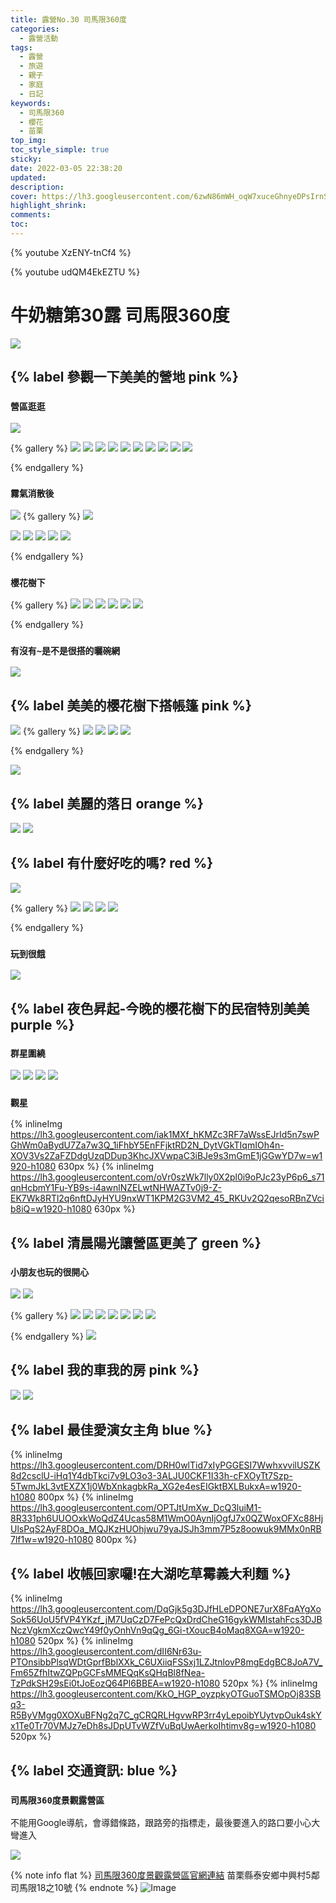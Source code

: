```yaml
---
title: 露營No.30 司馬限360度
categories:
  - 露營活動
tags:
  - 露營
  - 旅遊
  - 親子
  - 家庭
  - 日記
keywords:
  - 司馬限360
  - 櫻花
  - 苗栗
top_img:
toc_style_simple: true
sticky:
date: 2022-03-05 22:38:20
updated:
description:
cover: https://lh3.googleusercontent.com/6zwN86mWH_oqW7xuceGhnyeDPsIrnSFZcwbidwx0TVElUEhGLKnQ8o8-GmCRC1_mpTYt6mflxN-xMl4NZIDZCHMRLKMpK-B_R_Y9IflzuaCkIyCOTZ1uUS3vvLx1rrZATGcO4ovRAg=w1920-h1080
highlight_shrink:
comments:
toc:
---
```


{% youtube XzENY-tnCf4 %}

{% youtube udQM4EkEZTU %}

# 牛奶糖第30露 司馬限360度

![](https://lh3.googleusercontent.com/YEVZyACbAgac59cS1kcoH-rCg39FFwu1NSu9C1agGMoH2rGap0ywSzGI7PyYqSRcSrIrtbMSvqdyuMKxY8_-tF8PlbFFsI4qJesF3b9kPwBRfLZ_rUy_DMz_tBpBkkK_2v1fHw3OQw=w1920-h1080)

## {% label 參觀一下美美的營地 pink %}

### `營區逛逛`

![](https://lh3.googleusercontent.com/U5GRtlkDV4ZOE8Jh1wZAu-GJ1MafCw0GoI58HpDPIa3vHDLYnHgkP_-cuiOVIybcjYw6Pk6XoU4JB0eo_0SXyk1zVF9E0U7vgCEa1VMX8vHIW3Hh7DlHc0SwlaLWdYmitKV5SvqYJw=w1920-h1080)

{% gallery %}
![](https://lh3.googleusercontent.com/brcdaJghfVEbVuNaxtp-I4XUooZPrhMxtdze7n22YSaPIyMhF0hhSAo-D_z5V3AjbmoF3TEBL4JRb5A2Gr2lpYREA4AzMtSw-jFjcWJKu5RazNbvp84sguckqkdwnkGCClyZnSrOKQ=w1920-h1080)
![](https://lh3.googleusercontent.com/nfcb65zTqNBXjTM3XaT8EpeJM6Kd2yLYtuezKPJ0imvrnLGnz2uenlLocZuofQ_aI26DVUz-v0bIgItMedWAQZkgKN_vCFGIgLyXkhBirc8-SDhMwwCvlXI6ZU9yoU6tnviZCGGztA=w1920-h1080)
![](https://lh3.googleusercontent.com/oB0pfLfLsX_aQg2UxQayBLFUkTpfDxRpAGMJhpc18KMLUNozb238h4wgHFOwhGdT8mAsf61vY0hBGTBuRRimITOP23iZhycrAhKxNPXk6PKSe6gHJfzUbEmUtFzrZXQM49LH2Mj-UA=w1920-h1080)
![](https://lh3.googleusercontent.com/rWQ7uCDOvX7J9LsnVW7lntXkAZmQV_BLo6PqdH0QzciVeq2KsFngAlQB-YvxEZ2M2qaUQHSJkCtbXALJlslhlvzzNTIbhD5EROpIfUsWysVZ4157uDD5pl-qACofXrti1lN9PBiUwA=w1920-h1080)
![](https://lh3.googleusercontent.com/OzgHWgxCR6qiaG2_kbd4O3HjHcsHRK0z412as7-Yus1jlU8rDwRcK5l0pu_VCyo6AQUcvrZkMuhD11W8yXtN7XsUeiB4nR-HERAydBAffoM6TXQlrc5mcOcMrtlCUDRAGE3kdqVkcA=w1920-h1080)
![](https://lh3.googleusercontent.com/sFbxK1VRFSocPPWu44Z0KVsZQ4-GgA9E2zA-MgWuMvvZZD1QyfzbwOrVOmB1QehdYRK2FDbpW00CGKy750Vyv3_ZFHcmlUpwJuZRIf3FwmCT_g3_RS2R1j1J8VUu1OB5RJOHYMz_uQ=w1920-h1080)
![](https://lh3.googleusercontent.com/fxf21m4IFRk1HChBY8DhGzZW5mXnumSEh47hNDt3gkRSHAL-jwR2ABcaszd8UUlEmjH2bCtyaYqz3WlARNfrXr9gq3Qp0wnn7zJq269dPNUWnShGdlrqHqNup5mOkJJOef0Am4n0Kg=w1920-h1080)
![](https://lh3.googleusercontent.com/42mE_0YhBk9OH5u4M3JmlZzwEvdi5xaPotC3pe04ezBnBI615yxtjVd_WOn099DgXvSuUO0ZqL3VvcNpt3A7IGkO0800LqYKOjFktbAnJpU_O4FOAs_mIEZGjaBtVXPoLhwrASQG6g=w1920-h1080)
![](https://lh3.googleusercontent.com/7ID8suN33PLhi79ChHynU40YNC8MTZG7IOMWN2LIfOaq041ff_Xh6Ua2Cz4vPhK3_DdmOYhsdf5Xtzf5WSCBPHS4gMwXPHFNOYB5eed8cKs0uEVOcru-XO8XDD_DqDFN-B7oXFlRPw=w1920-h1080)
![](https://lh3.googleusercontent.com/wZtnB8Jqr4sjm3dtVdc_dWYPmN1MXeeOPEPtD07vkSqJCNm-ds-Bp5tV4AtgGUEHD5BB8JdKXSwSwyqTf5Bq8im2SJwUYmxQIkbHnVo7MXjt2fnrDVZcuDCqsGzmN-sLwNTd-XeTKQ=w1920-h1080)

{% endgallery %}

### `霧氣消散後`

![](https://lh3.googleusercontent.com/s52rcpoj4oDmkTTdtEZ80OmLrXsOEOo0Xf5JkYEG_JrG-wS1nTMghlWewRjzEmWReeB22zy9ouhoAwzDO8LvsPn7RL4XWW4q1X7fqSrgnR_ImLyt-I9iSrIidxe1tKjkLsG6Xqc0Fg=w1920-h1080)
{% gallery %}
![](https://lh3.googleusercontent.com/yQcJQJNOkEncLXIcn-zMSVgXbLjHi2Eo5eD9gPTwsAuy6l4fz3rMOwOVFLNedAn4WieTqHRMZC2T5r8aVo46frb7YRYbRXQBuGS28r6v20QHU145p3gUnTJ6_NJQHT_5nzyA6R39Xw=w1920-h1080)

![](https://lh3.googleusercontent.com/gn7aTZUbY_lld-8B5ev1h6DJpTt9JBKoP03EXjVd9XJKHfh0j4hkWew4PPCGX5yBzsNCW4_Im4CZf-D3t6xyZpGFTsLJ0rA1-BRMFFLIoFX1mVh7YeGsAQ0uubcHzPsASpk8oH10vg=w1920-h1080)
![](https://lh3.googleusercontent.com/tCWVYjmjf_AzJzyu7sw151kKgensZ2wuiT_dytp6oqdnT3Zt-aCDI0k-89iZ9P2GSk_ISCk_uoE1xPujQu2DVr2yZqtXKyNCGK5HAhWKBCqGfoXo8mr-4P1hYxjwb_k50WWWlCugnQ=w1920-h1080)
![](https://lh3.googleusercontent.com/VzHfrs9yKVTB7JSCZqAzKDbecIebMKldiFoRMf0RDSoMALPBCtMvu9kS4tISkpQiNej3PBz8a5L_avFX60ApGRJJOXSbV-Zmx2CLNmB3d6vztH5B6TSFHg9csaOtNw0bhSXp7Dl6bQ=w1920-h1080)
![](https://lh3.googleusercontent.com/p8P2HiXeO2SztfbwOb21KtvdMdnVkLJDw2fy7LF8Ef6jsGipxU4VrkN4SCKD6fsEnPlOHBtW655jKAY_gFll04bs7eat2Uzs2O3HcDERMpF3EujJo-2tqXqUFzDHvoQT8w5ypcYaKg=w1920-h1080)
![](https://lh3.googleusercontent.com/K44dEAhj2dp0aKaBziIgunYnczSRGibNcRKws3-OOVoDgPgXe-9SxViRN9Xxooxa55jTVQ__1Lco5NHCoiz7Jb0-Kf9qo5ocT2UGjKQgrYSUjxPZC9SfdRT18iRaScKudhd-fPnBtA=w1920-h1080)

{% endgallery %}

### `櫻花樹下`

{% gallery %}
![](https://lh3.googleusercontent.com/I2oYU_f4Qqxo-DLthIq2QPYawXoBHcPNUtQT-6XbyQAvl897euUTAf9e3YdL5SYFgl9vUIiZd04CELi9_ziwu7mmNJUkpx5N0RUYuLs1kaWFiv8Mff4pKQptNLyF5fT_i_35IF-0uQ=w1920-h1080)
![](https://lh3.googleusercontent.com/OMyYeDB8eZS-qUR6TD0qnwNFpaE7zwrMyEvwWwDC0I9d8bZX25vbEte1wxtgaSHnqU0nV3Wxb4G1OCKpS7rIh6oRV7oPzZKmPwdYxh8fZpaNENfLDqjQPmWuvEQz0ivPSAWxbpsCHQ=w1920-h1080)
![](https://lh3.googleusercontent.com/OA-gV0b-FkRNBO0SXj_xuZ0q2Y8XFkPmD-22aYglPlMMH82qV16cEXq8eWHb5klfeoEl62S1yO9e7ZPzglUmsUL2niGQipvownIgPuZQv0iXxx7nx-TQTvki0_MAFssfMC9j2MWL7A=w1920-h1080)
![](https://lh3.googleusercontent.com/to4XuzEcWGfFZxoPkVrFqpAuv2NOxwYld3rxqS8Awp-Mfbddf8IZxjVF82JJHjyGi_nTKi52XluMoVNTNJdrTJgp8tI4NpM7G78hwAMw3J-Urp8E4despWPeX5MHPILqCZMIWGe1IQ=w1920-h1080)
![](https://lh3.googleusercontent.com/yquvjYJvNC6xeAXkKURFXXrmDWnmUgvL4Pku1g0NRWtI8jKTWhW_Woc4oanTSvaNBn6kjZPx5E8kfVYiRS_2mwSErGqR2F8E_I0-voVefOe766t8ZT7lfgsWTkrmNwcitFTPBcB0PA=w1920-h1080)
![](https://lh3.googleusercontent.com/dAUskNqZLb3w0CBNJ3KwpVwwDUrpdITagjgQyNP8yG5n75z5he3DS2wQeNiKH3_AjnIVtWPB-5kTdC9O5LsMf8ZrIR3EUr4Y7WoAjDP5sHZEKT80CAn6FjayKtX8ea9XvYdl-5aHuQ=w1920-h1080)

{% endgallery %}

### `有沒有~是不是很搭的曬碗網`

![](https://lh3.googleusercontent.com/kPi6OMtIXiTM5a_k43h7mnWMMLwoeQPQRPO_HOW6L5AeVRzO_ibPmGRtg2Ql-QwIn_Dv087Y8X2K7fxTL2aXfFYyVqUC_NgCmAObwB43ml4Nm6cilmVmqVp79rYazQE8RvfpeZpJkw=w1920-h1080)

## {% label 美美的櫻花樹下搭帳篷 pink %}

![](https://lh3.googleusercontent.com/6ppp9spNeZOpnIF3iClBZSICzdpVzRYgGBy_Mdqtkm_s9Vn86CsyAr9C5dOTsqthU_4ZCGzDLQoeAZLzHridmhGcw61AEieyQKC6yD0H3wUqALbGOdkFa4jT-ko7OEkS6H9FV1pw4A=w1920-h1080)
{% gallery %}
![](https://lh3.googleusercontent.com/CByEP5sgFpvY4KPG1_6I6Cx__98eCpHzSx6XVlt0SUzY67EfF-G7yeIg4dHwAksXvBNRyXzkpXP0UhGSz3Yxr8WTW19Qv6oOmjfHME8Qkot_b46K1UnN09WB021Fw7FS5Nk-p5yxHw=w1920-h1080)
![](https://lh3.googleusercontent.com/7lIrytMwLURUR90pFK968qfbi8bjfpQ8JoZwlx93qBQSpglGLpcaaX2d45KFFOwM8xtuHmKVhS8QUG49B3Yt1ZQfrQICzp4FEp16h0E9f9faDP__uFDFkdRImIYMl_GYyRbPAlFdMg=w1920-h1080)
![](https://lh3.googleusercontent.com/btEndT2M5AmwiojIbfI78OsZyMN6aZdInuN8NWrj8IvnmQy2_-Uz3t9ts1LMuj0y_LRNbL1hmPFcJf065pmwENzO0Y4JZ2MJdtsmng9Gv4mBUmgKzkC0bRAQ3xukfcfIf3DK9DjfRw=w1920-h1080)
![](https://lh3.googleusercontent.com/wpfZPUl_hPGMoq9tsYAzF92_AS2khTAoGB2b-YT6OpkHIObKZPVpjK1cNGll17eXXI6kucZYXomt2d-ICzYZB36QDpHQ7HNnEWxRUzfze2jCFsDbuZBIh2WV5o70ivdA-UrmZqvjKg=w1920-h1080)

{% endgallery %}

![](https://lh3.googleusercontent.com/fqGAG9ocSBxRux6A7Xy_5MzCsJx9zo0alVNEisc5q52NU_R0cZUT2Lhjl_q5_AZbtcHDCdAInrAcooLTM2kj6WE86O_reLB3f5w_bLt3E0GKqNsuiPyw7O2FAuWBC3SJ7qSUUntwbw=w1920-h1080)

## {% label 美麗的落日 orange %}

![](https://lh3.googleusercontent.com/X_BIo6GrUQq6tQlkjNKgrXE3yhZ6jaPhTFQTd1utYoB45ha4CqtArJQEUoLEpqn1GD2JFhiRzjCBueXeUOROncgIDWULEFZZTPca0oZTb50UPR28fZ2TagwoQ5XCwJO9wI6hrTbS_w=w1920-h1080)
![](https://lh3.googleusercontent.com/rExawHzvMDgYfA7KtW2osjmx-dqo2jhfh5vzJ3q62RJQ0GpGi7ir-5RzjAw2BqQ1lPJUeiXCIFq9PJH4Jm98eNSAzrtz01VRFmbNAC8kCMClkuuAWKhUBZzl56xr2oDUozEGmE4Xiw=w1920-h1080)

## {% label 有什麼好吃的嗎? red %}

![](https://lh3.googleusercontent.com/0eDzMTsDrk0xz8v3kEMc7vN6Bjf6GM2U123bwwpoPEg2w0kEYa5Vj9b5w9haQz1OY7p3ucY35f7ch-coIpVjd45RbbbhWRgA7O_V04lEDetXy0Iv9z9DZEVseh-CNSEk3lbuCZWXmg=w1920-h1080)

{% gallery %}
![](https://lh3.googleusercontent.com/k2G9ZjPB9r2fV9ug63sET5g80ate6_VyOdyW-MbNtMyAnQlVV_OBv4wb1xpc2hv_SjcGdHYNOMP8agg0OroqkovFalVTeRdTvPHUbJXy1YuPzySQsOIOX5D8rYvBNFdqbRNUK3_p4A=w1920-h1080)
![](https://lh3.googleusercontent.com/L5mv0hJXvhhGaipL_NZboCqtNevkAuvbIXGlDL_qK5n29U0Ow5c8PLQZduQU6y7AWgexzM670i_rbNXnkXXoj9AmAM9cEgmvjL16VYopz86E0ODchvJhfdvX7y5Y8S4AQXdbSBkhYA=w1920-h1080)
![](https://lh3.googleusercontent.com/bBoZsOa_SHC5MT2x76oejjJoYDiOgUDBEjLq_OXmWd3U1UstQodKz7ztZqUGtJbmDjIQK4O5ZFZu7pBIYK7Jf-xBLQBkzgqxQaGpQnE_GlaZ9AD-ttZ2vrQYQjD4J1qrFauNOMP59w=w1920-h1080)
![](https://lh3.googleusercontent.com/95obvgMliKYCysfbNke14uxzobLU3NdyqUTG_4P1zZnN0JDBCsIlSQ5wbHA826c9Ufuh8phkcXNtFzoaomQOaDR9BiaaWgP5VmkQEFoeQnDjCGlcMjM1H7rnLyy9dHzhYZXl0w-XpQ=w1920-h1080)

{% endgallery %}

### `玩到很餓`

![](https://lh3.googleusercontent.com/MzQm6jrIZz_U-hbq9MpatdAE3jvZZ05-CXfd6E0CZxOqfwMAoiCNvgvqcvpZav_f_sxpHkX3DNwOlJkQprWZOECtXMWGh31jwko2IcSS8QFs3S4ajhf2b4bJPaYhwf74N6D-l6QNLQ=w1920-h1080)

## {% label 夜色昇起-今晚的櫻花樹下的民宿特別美美 purple %}

### `群星圍繞`

![](https://lh3.googleusercontent.com/m80gZOdnNmhChbBVZRcAambPgmMj5dYVGLpZ6vtRb9aBIj81lOHdC89ZrnLyaOsDfSLLLg3gHILM9c-XYw_PRsrcyv5SjfJfmg0bQcV3LhbvavCoui2uXQFDIPWxb7kUGP-L5Kg7dw=w1920-h1080)
![](https://lh3.googleusercontent.com/mgTpISAY6SDieJdjNGXzhmdiPFejR98sYkosj8Q9gbmTQf0_MTtYy0OuWp4_OpQJq9aeFZFPBGa3f9Fe7J9Jw_JZFoTIo2jawVFFf-jMwinFp88u40FbxoAKIT9S7e7gm3D0w-oKkw=w1920-h1080)
![](https://lh3.googleusercontent.com/9yqH9rq1x_3Z7wUFCr13ia2lRw5Uu1QrT3j5uUGLwmUGREJ8MJ-u2obBj0ZLJyyGTFBLIELEjLALJlRAAcXwpm4zb00aNa-3xhEouGslAl-Fui0utkyTAvw6lR5khLzBbB9YCLApXw=w1920-h1080)
![](https://lh3.googleusercontent.com/OZTFcOeHplK2_2lZAXXt4tCggp_bhilYxSuVMhQSc-nUq7aIHIBPUPEnsxEbJO7cf4-02hZbEzs_1Au9bB4byWCknYOKY11P_XbrzLDDdU8MfIyPRE1NSASpYnJ43Y9fYn1UzKVrbQ=w1920-h1080)

### `觀星`

{% inlineImg https://lh3.googleusercontent.com/iak1MXf_hKMZc3RF7aWssEJrId5n7swPGhWm0aBydU7Za7w3Q_1iFhbY5EnFFjktRD2N_DytVGkTIqmIOh4n-XOV3Vs2ZaFZDdgUzqDDup3KhcJXVwpaC3iBJe9s3mGmE1jGGwYD7w=w1920-h1080 630px %}
{% inlineImg https://lh3.googleusercontent.com/oVr0szWk7lly0X2pl0i9oPJc23yP6p6_s71qnHcbmY1Fu-YB9s-i4awnlNZELwtNHWAZTv0j9-Z-EK7Wk8RTl2q6nftDJyHYU9nxWT1KPM2G3VM2_45_RKUv2Q2qesoRBnZVcib8iQ=w1920-h1080 630px %}

## {% label 清晨陽光讓營區更美了 green %}

### `小朋友也玩的很開心`

![](https://lh3.googleusercontent.com/rkpQ2OO2Js4SwMfuI-WYMhF1ySJzSKRW2uC2HBBNeYHZfBV0EBpZcN0svvyaoN0Zq8LOcBxg-zvF8witTaeSrR8hMxOf1u9McF2792GE8Xa2ZZezU_vEaSYnkxdKy021ZkX_LYkp2Q=w1920-h1080)
![](https://lh3.googleusercontent.com/53TuCE0lwmKQjtUUZOeHbfzP6qp07_cIqV6XsmtSUTu5i0QJ87M_PO31O_lxKXAZPRSyQG8SQ8kylbaRKOrOeH646IQXLxfdg67L_YJjcePOQ7HAwCts2EInIHvZJzoRdnIQzuea5Q=w1920-h1080)

{% gallery %}
![](https://lh3.googleusercontent.com/Gmau55nvsQy7YL62UJr0x_lqQPYuEy8Fgkm7joVncwSYjcY73ww6lyYYOIkh4-ZfTZcqVM-XK-A-ioC-KHuEZ7E-x49T_tQ9gj3_C-_G1pd6YGtOU_bJmiLspJXWY1tXsJVOaI0pIQ=w1920-h1080)
![](https://lh3.googleusercontent.com/HJQfoTCcM7GQ6ex9i8w115DYNsUvIEXITW79TaZxc1dx6WNjbT2n9Lduj5dfyOQsv5BtVp7IvQcgYAEH0dQQGIJqdPtg7Mi9aRj42VZShImFHd9mzd0O_HVemBjd8Wbb31cVNrUwfQ=w1920-h1080)
![](https://lh3.googleusercontent.com/9iN2H0-tsuYZvuOf_aFFpWnHkX3CCjhLSwAiXMhzJaoaHy4fud0Ubb8slUPLyN007aj2XicBjuh8b_LHPa6FXkKunKdHVqHDmpF1q7Hx2LFNXZa5NqMNDGHsfurGoS3kzBVGJtIwOg=w1920-h1080)
![](https://lh3.googleusercontent.com/wkbq5APv_p5O0UlRKeieIw4T248kqGyJZq6R_lfGwJXcd2uUd2QSIFCKMyTlk2zSx_7zeVTvdES8LL-TuVk-adqYKHqc4ylTPDzYvbHwow9p99rCjiN033Q6Wim_gqTQk0ftRMoujA=w1920-h1080)
![](https://lh3.googleusercontent.com/4N_tbb-KoJdqAa4m9tHtXQuXCJiyohd8VVmulARi8U6ONRR2MCiwmYjZgp9DN8sYkafG4s4LHFXVIq6_EDFHPo7a5Y6GPDyKGK0hbFa0WOivtDb6AKhvWuxomHYUqJybiRvit6SM3Q=w1920-h1080)
![](https://lh3.googleusercontent.com/mHe7BQ6m9dkeeNQNaICqrm-vWzVunGPbDoew6Ol2g1w8G3ZkLH_z-07DidZJMHO4HCBSGB9U_DNHmM8xwtLEs6O9hcm9dLhgd5ibvFFHNkZMH4FrDmVIpQn4Xh1M2_5LdZ7xJvm0YA=w1920-h1080)
![](https://lh3.googleusercontent.com/NidkKZ-MZdKCG5RT32Q2cyoc3Ov1QZzyvF06Q8EdhRUagpjy3HLE6OAUJBv1aNW7rI9WV6sxa6Si4bQ4fNS2CanAq7_2RUyoruktXnb8GmckyXFFOKBSXdgXRLXsOXHN-GhW0dvZOA=w1920-h1080)

{% endgallery %}
![](https://lh3.googleusercontent.com/oJeWEGB2puHuDDCiM1H4mLDYP_2O7xX8t5M2E5S_7AHxsmSZLf1BvkC-Dc863Opcyaz_LpbAG-XQ5p4aujWQ8N7soxs7-V_Fyu52NJijjNxq_rJCt0l2ip1uLeVu7SwXPlS1PgA3cg=w1920-h1080)

## {% label 我的車我的房 pink %}

![](https://lh3.googleusercontent.com/6zwN86mWH_oqW7xuceGhnyeDPsIrnSFZcwbidwx0TVElUEhGLKnQ8o8-GmCRC1_mpTYt6mflxN-xMl4NZIDZCHMRLKMpK-B_R_Y9IflzuaCkIyCOTZ1uUS3vvLx1rrZATGcO4ovRAg=w1920-h1080)
![](https://lh3.googleusercontent.com/hBMbuUqPn7KhdrihbfKIEaOzhvM_i5SHQXanzuvbrXn8VIVrHf5N6kVlS2ehELnPNctt9sYvguzeYgo2sieyHBDdwCDTzfcnLxwUbD48VCulzi0hOD-x2QIME-tQBq-fqKk1_UEf3g=w1920-h1080)

## {% label 最佳愛演女主角 blue %}

{% inlineImg https://lh3.googleusercontent.com/DRH0wlTid7xIyPGGESI7WwhxvvilUSZK8d2csclU-iHq1Y4dbTkci7v9LO3o3-3ALJU0CKF1I33h-cFXOyTt7Szp-5TwmJkL3vtEXZX1j0WbXnkagbkRa_XG2e4esEIGktBXLBukxA=w1920-h1080 800px %}
{% inlineImg https://lh3.googleusercontent.com/OPTJtUmXw_DcQ3luiM1-8R331ph6UUOOxkWoQdZ4Ucas58M1WmO0AynIjOgfJ7x0QZWoxOFXc88HjUlsPqS2AyF8DOa_MQJKzHUOhjwu79yaJSJh3mm7P5z8oowuk9MMx0nRB7lf1w=w1920-h1080 800px %}

## {% label 收帳回家囉!在大湖吃草霉義大利麵 %}

{% inlineImg https://lh3.googleusercontent.com/DqGjk5g3DJfHLeDPONE7urX8FqAYgXoSok56UoU5fVP4YKzf_jM7UqCzD7FePcQxDrdCheG16gykWMIstahFcs3DJBNczVgkmXczQwcY49f0yOnhVn9qQg_6Gi-tXoucB4oMaq8XGA=w1920-h1080 520px %}
{% inlineImg https://lh3.googleusercontent.com/dII6Nr63u-PTOnsibbPlsqWDtGprfBblXXk_C6UXiiqFSSxj1LZJtnlovP8mgEdgBC8JoA7V_Fm65ZfhItwZQPpGCFsMMEQqKsQHqBl8fNea-TzPdkSH29sEi0tJoEozQ64Pl6BBEA=w1920-h1080 520px %}
{% inlineImg https://lh3.googleusercontent.com/KkO_HGP_oyzpkyOTGuoTSMOpOj83SBq3-R5ByVMgg0XOXuBFNg2q7C_gCRQRLHgvwRP3rr4yLepoibYUytvpOuk4skYx1Te0Tr70VMJz7eDh8sJDpUTvWZfVuBqUwAerkoIhtimv8g=w1920-h1080 520px %}

## {% label 交通資訊: blue %}

### `司馬限360度景觀露營區`

不能用Google導航，會導錯條路，跟路旁的指標走，最後要進入的路口要小心大彎進入

![](https://lh3.googleusercontent.com/1k5Ztef65GNLCiyIVOuOMusZO8CVE2JKRlgTFsWbrRwihYr_ucNY0fYMTQOjFD38pR36b4KnOzgs-rYc3TdjQJQgsWtvLEBSdT2Vivpr9p_Q8tM26R6RmmpTz6TVJvNJw0n5IHrwDg=w1920-h1080)

{% note info flat %}
[司馬限360度景觀露營區官網連結](https://example360blog.wordpress.com/)
苗栗縣泰安鄉中興村5鄰司馬限18之10號
{% endnote %}
![Image](https://i.imgur.com/9JyOeQp.png)

